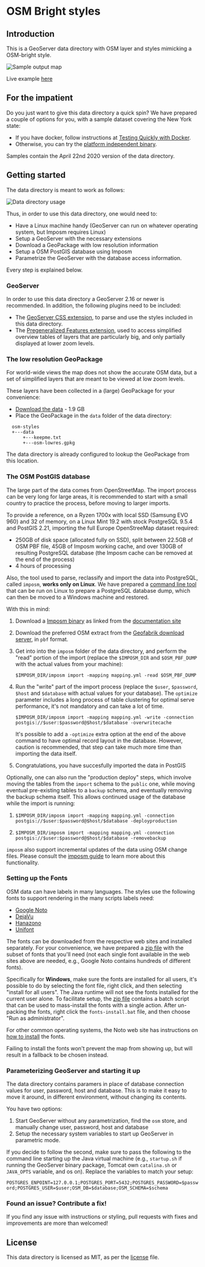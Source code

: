 # OSM Bright styles
## Introduction
This is a GeoServer data directory with OSM layer and styles mimicking a OSM-bright style.

![Sample output map](map.png)

Live example [here](https://dev.mapstore.geo-solutions.it/mapstore/#/viewer/openlayers/8444)

## For the impatient

Do you just want to give this data directory a quick spin? We have prepared a couple of options for you, with a sample dataset covering the New York state:

* If you have docker, follow instructions at [Testing Quickly with Docker](https://github.com/geosolutions-it/osm-styles/wiki/Testing-Quickly-with-Docker).
* Otherwise, you can try the [platform independent binary](https://github.com/geosolutions-it/osm-styles/wiki/Testing-Quickly-With-The-Binary-Independent-Package).

Samples contain the April 22nd 2020 version of the data directory.

## Getting started

The data directory is meant to work as follows: 

![Data directory usage](structure.png)

Thus, in order to use this data directory, one would need to:

* Have a Linux machine handy (GeoServer can run on whatever operating system, but Imposm requires Linux)
* Setup a GeoServer with the necessary extensions
* Download a GeoPackage with low resolution information
* Setup a OSM PostGIS database using Imposm
* Parametrize the GeoServer with the database access information.

Every step is explained below.

### GeoServer

In order to use this data directory a GeoServer 2.16 or newer is recommended.
In addition, the following plugins need to be included:

* The [GeoServer CSS extension](https://docs.geoserver.org/latest/en/user/styling/css/install.html), 
  to parse and use the styles included in this data directory. 
* The [Pregeneralized Features extension](https://docs.geoserver.org/stable/en/user/data/vector/featurepregen.html), 
  used to access simplified overview tables of layers that are particularly big, and only partially displayed at lower zoom levels.

### The low resolution GeoPackage

For world-wide views the map does not show the accurate OSM data, but a set of simplified layers
that are meant to be viewed at low zoom levels.
 
These layers have been collected in a (large) GeoPackage for your convenience:

* [Download the data](https://www.dropbox.com/s/bqzxzkpmpybeytr/osm-lowres.gpkg?dl=1) - 1.9 GB
* Place the GeoPackage in the ``data`` folder of the data directory:

```
  osm-styles
  +---data
      +---keepme.txt
      +---osm-lowres.gpkg 
```  

The data directory is already configured to lookup the GeoPackage from this location.

### The OSM PostGIS database

The large part of the data comes from OpenStreetMap. The import process can be very long for large
areas, it is recommended to start with a small country to practice the process, before moving to larger imports.

To provide a reference, on a Ryzen 1700x with local SSD (Samsung EVO 960) and 32
of memory,
on a Linux Mint 19.2 with stock PostgreSQL 9.5.4 and PostGIS 2.21, importing the full Europe OpenStreeMap dataset required:

* 250GB of disk space (allocated fully on SSD), split between 22.5GB of OSM PBF file, 45GB of Imposm working cache,
  and over 130GB of resulting PostgreSQL database (the Imposm cache can be removed at the end of the process) 
* 4 hours of processing 

Also, the tool used to parse, reclassify and import the data into PostgreSQL, called ``imposm``, **works only on Linux**. We have prepared a [command line tool](imposm/README.md) that can be run on Linux to prepare a PostgreSQL database dump, which can then be moved to a Windows machine and restored.

With this in mind:

1. Download a [Imposm binary](https://imposm.org/docs/imposm3/latest/install.html) as linked from the [documentation site](https://imposm.org/docs/imposm3/latest/index.html)
2. Download the preferred OSM extract from the [Geofabrik download server](https://download.geofabrik.de/), in ``pbf`` format.
3. Get into into the ``imposm`` folder of the data directory, and perform the "read" portion of the import (replace the ``$IMPOSM_DIR`` and ``$OSM_PBF_DUMP`` with the actual values from your machine):

    ``$IMPOSM_DIR/imposm import -mapping mapping.yml -read $OSM_PBF_DUMP
`` 

4. Run the "write" part of the import process (replace the ``$user``, ``$password``, ``$host`` and ``$database`` with actual values for your database). The ``optimize`` parameter includes a long process of table clustering for optimal serve performance, it's not mandatory and can take a lot of time. 

    ``$IMPOSM_DIR/imposm import -mapping mapping.yml -write -connection postgis://$user:$password@$host/$database -overwritecache``
    
   It's possible to add a ``-optimize`` extra option at the end of the above command to have optimal record layout in the database. However, caution is recommended, that step can take much more time than importing the data itself.
   
5. Congratulations, you have succesfully imported the data in PostGIS

Optionally, one can also run the "production deploy" steps, which involve moving the tables from the ``import`` schema to the ``public`` one, while moving eventual pre-existing tables to a ``backup`` schema, and eventually removing the backup schema itself.
This allows continued usage of the database while the import is running:

1. ``$IMPOSM_DIR/imposm import -mapping mapping.yml -connection postgis://$user:$password@$host/$database -deployproduction``

2. ``$IMPOSM_DIR/imposm import -mapping mapping.yml -connection postgis://$user:$password@$host/$database -removebackup``

``imposm`` also support incremental updates of the data using OSM change files. Please consult the [imposm guide](https://imposm.org/docs/imposm3/latest/tutorial.html#updating) to learn more about this functionality.


### Setting up the Fonts

OSM data can have labels in many languages. The styles use the following fonts to support rendering in the many scripts labels need:

* [Google Noto](https://www.google.com/get/noto/) 
* [DejaVu](http://dejavu-fonts.org/)
* [Hanazono](http://fonts.jp/hanazono/)
* [Unifont](http://unifoundry.com/)

The fonts can be downloaded from the respective web sites and installed separately. For your convenience, we have prepared a [zip file](https://www.dropbox.com/s/12iieqjtn5qm8gp/osm-fonts.zip?dl=1) with the subset of fonts that you'll need (not each single font available in the web sites above are needed, e.g., Google Noto contains hundreds of different fonts).

Specifically for **Windows**, make sure the fonts are installed for all users, it's possible to do by selecting the font file, right click, and then selecting "install for all users".
The Java runtime will not see the fonts installed for the current user alone.
To facilitate setup, the [zip file](https://www.dropbox.com/s/12iieqjtn5qm8gp/osm-fonts.zip?dl=1) contains a batch script that can be used to mass-install the fonts with a single action. After un-packing the fonts, right click the ``fonts-install.bat`` file, and then choose "Run as administrator".

For other common operating systems, the Noto web site has instructions on [how to install](https://www.google.com/get/noto/help/install/) the fonts.

Failing to install the fonts won't prevent the map from showing up, but will result in a fallback to be chosen instead.

### Parameterizing GeoServer and starting it up

The data directory contains paramers in place of database connection values for user, password, host and database. This is to make it easy to move it around, in different environment, without changing its contents.

You have two options:

1. Start GeoServer without any parametrization, find the ``osm`` store, and manually change user, password, host and database
2. Setup the necessary system variables to start up GeoServer in parametric mode.

If you decide to follow the second, make sure to pass the following to the command line starting up the Java virtual machine (e.g., ``startup.sh`` if running the GeoServer binary package, Tomcat own ``catalina.sh`` or ``JAVA_OPTS`` variable, and os on). Replace the variables to match your setup:

``POSTGRES_ENPOINT=127.0.0.1;POSTGRES_PORT=5432;POSTGRES_PASSWORD=$password;POSTGRES_USER=$user;OSM_DB=$database;OSM_SCHEMA=$schema`` 

### Found an issue? Contribute a fix!

If you find any issue with instructions or styling, pull requests with fixes and improvements are more than welcomed!

## License
This data directory is licensed as MIT, as per the [license](https://github.com/geosolutions-it/osm-styles/blob/master/LICENSE.md) file.


